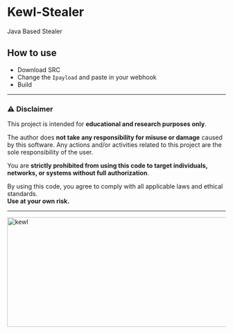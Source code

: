 # Kewl-Stealer  
Java Based Stealer  

## How to use  
* Download SRC  
* Change the `Ipayload` and paste in your webhook  
* Build  

---

### ⚠️ Disclaimer

This project is intended for **educational and research purposes only**.

The author does **not take any responsibility for misuse or damage** caused by this software. Any actions and/or activities related to this project are the sole responsibility of the user.

You are **strictly prohibited from using this code to target individuals, networks, or systems without full authorization**.

By using this code, you agree to comply with all applicable laws and ethical standards.  
**Use at your own risk.**

---

<img width="1033" height="253" alt="kewl" src="https://github.com/user-attachments/assets/60ceaa00-dd34-43da-872d-ad4858823dcb" />
